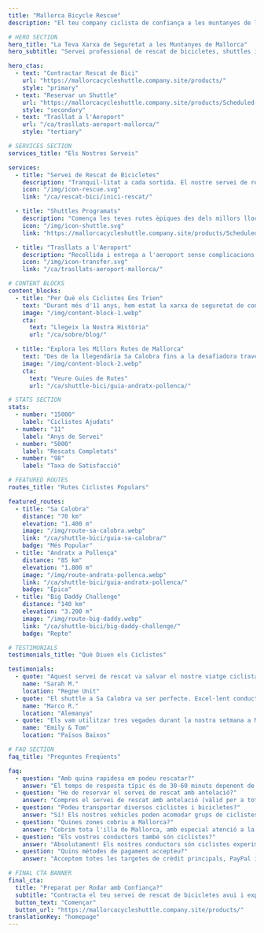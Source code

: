 ```yaml
---
title: "Mallorca Bicycle Rescue"
description: "El teu company ciclista de confiança a les muntanyes de la Tramuntana de Mallorca. Servei de rescat de bicicletes, shuttles i trasllats a l'aeroport per a ciclistes."

# HERO SECTION
hero_title: "La Teva Xarxa de Seguretat a les Muntanyes de Mallorca"
hero_subtitle: "Servei professional de rescat de bicicletes, shuttles i suport per a ciclistes que exploren l'espectacular Tramuntana"

hero_ctas:
  - text: "Contractar Rescat de Bici"
    url: "https://mallorcacycleshuttle.company.site/products/"
    style: "primary"
  - text: "Reservar un Shuttle"
    url: "https://mallorcacycleshuttle.company.site/products/Scheduled-Bike-Buses-c15728235"
    style: "secondary"
  - text: "Trasllat a l'Aeroport"
    url: "/ca/trasllats-aeroport-mallorca/"
    style: "tertiary"

# SERVICES SECTION
services_title: "Els Nostres Serveis"

services:
  - title: "Servei de Rescat de Bicicletes"
    description: "Tranquil·litat a cada sortida. El nostre servei de rescat 24/7 et recull a qualsevol punt de Mallorca si tens un problema mecànic, lesió, o simplement necessites tornar."
    icon: "/img/icon-rescue.svg"
    link: "/ca/rescat-bici/inici-rescat/"

  - title: "Shuttles Programats"
    description: "Comença les teves rutes èpiques des dels millors llocs. Et portem a tu i la teva bicicleta a rutes emblemàtiques com Sa Calobra, Formentor i el Big Daddy Challenge."
    icon: "/img/icon-shuttle.svg"
    link: "https://mallorcacycleshuttle.company.site/products/Scheduled-Bike-Buses-c15728235"

  - title: "Trasllats a l'Aeroport"
    description: "Recollida i entrega a l'aeroport sense complicacions amb transport segur de la bicicleta. Comença les teves vacances ciclistes sense estrès des del moment que aterres."
    icon: "/img/icon-transfer.svg"
    link: "/ca/trasllats-aeroport-mallorca/"

# CONTENT BLOCKS
content_blocks:
  - title: "Per Què els Ciclistes Ens Trien"
    text: "Durant més d'11 anys, hem estat la xarxa de seguretat de confiança per als ciclistes a Mallorca. Amb milers de rescats completats i innombrables shuttles realitzats, entenem el que els ciclistes necessiten. Conductors professionals, transport segur de bicicletes i coneixement local en el qual pots confiar."
    image: "/img/content-block-1.webp"
    cta:
      text: "Llegeix la Nostra Història"
      url: "/ca/sobre/blog/"

  - title: "Explora les Millors Rutes de Mallorca"
    text: "Des de la llegendària Sa Calobra fins a la desafiadora travessa Andratx-Pollença, Mallorca ofereix ciclisme de classe mundial. Les nostres guies completes de rutes t'ajuden a planificar la teva sortida perfecta amb mapes detallats, perfils d'altitud i consells d'experts."
    image: "/img/content-block-2.webp"
    cta:
      text: "Veure Guies de Rutes"
      url: "/ca/shuttle-bici/guia-andratx-pollenca/"

# STATS SECTION
stats:
  - number: "15000"
    label: "Ciclistes Ajudats"
  - number: "11"
    label: "Anys de Servei"
  - number: "5000"
    label: "Rescats Completats"
  - number: "98"
    label: "Taxa de Satisfacció"

# FEATURED ROUTES
routes_title: "Rutes Ciclistes Populars"

featured_routes:
  - title: "Sa Calobra"
    distance: "70 km"
    elevation: "1.400 m"
    image: "/img/route-sa-calobra.webp"
    link: "/ca/shuttle-bici/guia-sa-calobra/"
    badge: "Més Popular"
  - title: "Andratx a Pollença"
    distance: "85 km"
    elevation: "1.800 m"
    image: "/img/route-andratx-pollenca.webp"
    link: "/ca/shuttle-bici/guia-andratx-pollenca/"
    badge: "Èpica"
  - title: "Big Daddy Challenge"
    distance: "140 km"
    elevation: "3.200 m"
    image: "/img/route-big-daddy.webp"
    link: "/ca/shuttle-bici/big-daddy-challenge/"
    badge: "Repte"

# TESTIMONIALS
testimonials_title: "Què Diuen els Ciclistes"

testimonials:
  - quote: "Aquest servei de rescat va salvar el nostre viatge ciclista quan el meu amic va tenir un problema mecànic. Professional, ràpid i amable. Molt recomanable!"
    name: "Sarah M."
    location: "Regne Unit"
  - quote: "El shuttle a Sa Calobra va ser perfecte. Excel·lent conductor, transport segur de les bicicletes, i vam començar la nostra ruta exactament on volíem. Val molt la pena."
    name: "Marco R."
    location: "Alemanya"
  - quote: "Els vam utilitzar tres vegades durant la nostra setmana a Mallorca. Un trasllat a l'aeroport i dos rescats. La tranquil·litat per si sola ja val la pena. Aquests nois entenen el ciclisme."
    name: "Emily & Tom"
    location: "Països Baixos"

# FAQ SECTION
faq_title: "Preguntes Freqüents"

faq:
  - question: "Amb quina rapidesa em podeu rescatar?"
    answer: "El temps de resposta típic és de 30-60 minuts depenent de la teva ubicació a Mallorca. Tenim diversos vehicles estacionats per tota l'illa per a una resposta ràpida."
  - question: "He de reservar el servei de rescat amb antelació?"
    answer: "Compres el servei de rescat amb antelació (vàlid per a tota la teva estada), però només ens truques quan realment necessites que et recollim. No cal reserva per al rescat en si."
  - question: "Podeu transportar diversos ciclistes i bicicletes?"
    answer: "Sí! Els nostres vehicles poden acomodar grups de ciclistes amb portabicicletes segurs. Perfecte per a grups de ciclistes o clubs ciclistes."
  - question: "Quines zones cobriu a Mallorca?"
    answer: "Cobrim tota l'illa de Mallorca, amb especial atenció a la regió muntanyosa de la Tramuntana on la majoria dels ciclistes roden. Des d'Andratx fins a Pollença i tots els punts intermedis."
  - question: "Els vostres conductors també són ciclistes?"
    answer: "Absolutament! Els nostres conductors són ciclistes experimentats que coneixen les rutes, els desafiaments i saben exactament què necessites. Parlen anglès, espanyol i alemany."
  - question: "Quins mètodes de pagament accepteu?"
    answer: "Acceptem totes les targetes de crèdit principals, PayPal i transferències bancàries. El pagament es processa de manera segura a través del nostre sistema de reserves."

# FINAL CTA BANNER
final_cta:
  title: "Preparat per Rodar amb Confiança?"
  subtitle: "Contracta el teu servei de rescat de bicicletes avui i explora Mallorca sense preocupacions"
  button_text: "Començar"
  button_url: "https://mallorcacycleshuttle.company.site/products/"
translationKey: "homepage"
---
```

